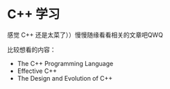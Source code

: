 # C++ 学习

感觉 C++ 还是太菜了））慢慢随缘看看相关的文章吧QWQ

比较想看的内容：

- The C++ Programming Language
- Effective C++
- The Design and Evolution of C++